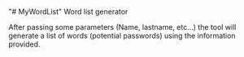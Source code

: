 "# MyWordList" 
Word list generator

After passing some parameters (Name, lastname, etc...) the tool will generate a list of words (potential passwords) using the information provided.
